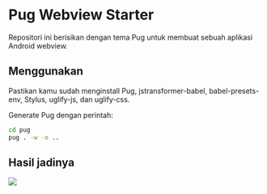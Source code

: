 # Pug Webview Starter

Repositori ini berisikan dengan tema Pug untuk membuat sebuah aplikasi Android webview.

## Menggunakan

Pastikan kamu sudah menginstall Pug, jstransformer-babel, babel-presets-env, Stylus, uglify-js, dan uglify-css.

Generate Pug dengan perintah:

```bash
cd pug 
pug . -w -o ..
```

## Hasil jadinya

![](https://i.ibb.co/9pyXJCz/Screenshot-2020-03-22-06-03-29-67.png)